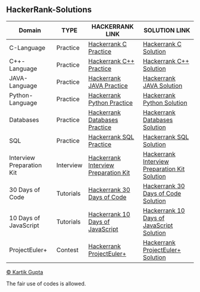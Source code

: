## HackerRank-Solutions

| Domain | TYPE | HACKERRANK LINK | SOLUTION LINK |
| --- | --- | --- | --- |
| C-Language | Practice | [Hackerrank C Practice](https://www.hackerrank.com/domains/c) | [Hackerrank C Solution](https://github.com/kg-0805/HackerRank-Solutions/tree/main/C%20PRACTICE) |
| C++-Language | Practice | [Hackerrank C++ Practice](https://www.hackerrank.com/domains/cpp) | [Hackerrank C++ Solution](https://github.com/kg-0805/HackerRank-Solutions/tree/main/C%2B%2B%20Practice) |
| JAVA-Language | Practice | [Hackerrank JAVA Practice](https://www.hackerrank.com/domains/java) | [Hackerrank JAVA Solution](https://github.com/kg-0805/HackerRank-Solutions/tree/main/JAVA%20PRACTICE) |
| Python-Language | Practice | [Hackerrank Python Practice](https://www.hackerrank.com/domains/python) | [Hackerrank Python Solution](https://github.com/kg-0805/HackerRank-Solutions/tree/main/PYTHON%20Practice) |
| Databases | Practice | [Hackerrank Databases Practice](https://www.hackerrank.com/domains/databases) | [Hackerrank Databases Solution](https://github.com/kg-0805/HackerRank-Solutions/tree/main/Databases) |
| SQL | Practice | [Hackerrank SQL Practice](https://www.hackerrank.com/domains/sql) | [Hackerrank SQL Solution](https://github.com/kg-0805/HackerRank-Solutions/tree/main/SQL%20PRACTICE) |
| Interview Preparation Kit | Interview | [Hackerrank Interview Preparation Kit](https://www.hackerrank.com/interview/interview-preparation-kit) | [Hackerrank Interview Preparation Kit Solution](https://github.com/kg-0805/HackerRank-Solutions/tree/main/Interview%20Preparation%20Kit) |
| 30 Days of Code | Tutorials | [Hackerrank 30 Days of Code](https://www.hackerrank.com/domains/tutorials/30-days-of-code) | [Hackerrank 30 Days of Code Solution](https://github.com/kg-0805/HackerRank-Solutions/tree/main/30%20Days%20of%20Code) |
| 10 Days of JavaScript | Tutorials | [Hackerrank 10 Days of JavaScript](https://www.hackerrank.com/domains/tutorials/10-days-of-javascript) | [Hackerrank 10 Days of JavaScript Solution](https://github.com/kg-0805/HackerRank-Solutions/tree/main/10%20Days%20of%20JavaScript) |
| ProjectEuler+ | Contest | [Hackerrank ProjectEuler+](https://www.hackerrank.com/contests/projecteuler/challenges) | [Hackerrank ProjectEuler+ Solution](https://github.com/kg-0805/HackerRank-Solutions/tree/main/Project%20Euler) |

[© Kartik Gupta](https://kartikgupta.tech/)

The fair use of codes is allowed.
